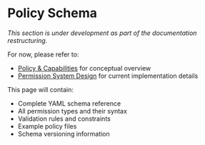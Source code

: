 # Policy Schema

*This section is under development as part of the documentation restructuring.*

For now, please refer to:
- [Policy & Capabilities](../concepts/policy-capabilities.md) for conceptual overview
- [Permission System Design](../design/permission-system.md) for current implementation details

This page will contain:
- Complete YAML schema reference
- All permission types and their syntax
- Validation rules and constraints
- Example policy files
- Schema versioning information

